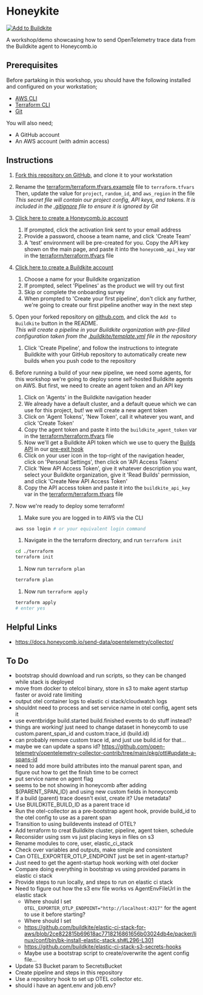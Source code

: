 # Honeykite

[![Add to Buildkite](https://buildkite.com/button.svg)](https://buildkite.com/new)

A workshop/demo showcasing how to send OpenTelemetry trace data from the Buildkite agent to Honeycomb.io

## Prerequisites

Before partaking in this workshop, you should have the following installed and configured on your workstation;

- [AWS CLI](https://docs.aws.amazon.com/cli/latest/userguide/getting-started-install.html)
- [Terraform CLI](https://developer.hashicorp.com/terraform/tutorials/aws-get-started/install-cli)
- [Git](https://git-scm.com/book/en/v2/Getting-Started-Installing-Git)

You will also need;

- A GitHub account
- An AWS account (with admin access)

## Instructions

1. [Fork this repository on GitHub](https://github.com/dbr787/honeykite/fork), and clone it to your workstation

1. Rename the [terraform/terraform.tfvars.example](terraform/terraform.tfvars.example) file to `terraform.tfvars`  
   Then, update the value for `project`, `random_id`, and `aws_region` in the file  
   _This secret file will contain our project config, API keys, and tokens. It is included in the [.gitignore](.gitignore) file to ensure it is ignored by Git_

1. [Click here to create a Honeycomb.io account](https://ui.honeycomb.io/signup)

   1. If prompted, click the activation link sent to your email address
   1. Provide a password, choose a team name, and click 'Create Team'
   1. A 'test' environment will be pre-created for you. Copy the API key shown on the main page, and paste it into the `honeycomb_api_key` var in the [terraform/terraform.tfvars](terraform/terraform.tfvars) file

1. [Click here to create a Buildkite account](https://buildkite.com/signup)

   1. Choose a name for your Buildkite organization
   1. If prompted, select 'Pipelines' as the product we will try out first
   1. Skip or complete the onboarding survey
   1. When prompted to 'Create your first pipeline', don't click any further, we're going to create our first pipeline another way in the next step

1. Open your forked repository on [github.com](https://github.com), and click the `Add to Buildkite` button in the README.  
   _This will create a pipeline in your Buildkite organization with pre-filled configuration taken from the [.buildkite/template.yml](.buildkite/template.yml) file in the repository_

   1. Click 'Create Pipeline', and follow the instructions to integrate Buildkite with your GitHub repository to automatically create new builds when you push code to the repository

1. Before running a build of your new pipeline, we need some agents, for this workshop we're going to deploy some self-hosted Buildkite agents on AWS. But first, we need to create an agent token and an API key

   1. Click on 'Agents' in the Buildkite navigation header
   1. We already have a default cluster, and a default queue which we can use for this project, but! we will create a new agent token
   1. Click on 'Agent Tokens', 'New Token', call it whatever you want, and click 'Create Token'
   1. Copy the agent token and paste it into the `buildkite_agent_token` var in the [terraform/terraform.tfvars](terraform/terraform.tfvars) file
   1. Now we'll get a Buildkite API token which we use to query the [Builds API](https://buildkite.com/docs/apis/rest-api/builds) in our [pre-exit hook](./terraform/utils/hooks/pre-exit.tpl)
   1. Click on your user icon in the top-right of the navigation header, click on 'Personal Settings', then click on 'API Access Tokens'
   1. Click 'New API Access Token', give it whatever description you want, select your Buildkite organization, give it 'Read Builds' permission, and click 'Create New API Access Token'
   1. Copy the API access token and paste it into the `buildkite_api_key` var in the [terraform/terraform.tfvars](terraform/terraform.tfvars) file

1. Now we're ready to deploy some terraform!

   1. Make sure you are logged in to AWS via the CLI

   ```sh
   aws sso login # or your equivalent login command
   ```

   1. Navigate in the the terraform directory, and run `terraform init`

   ```sh
   cd ./terraform
   terraform init
   ```

   1. Now run `terraform plan`

   ```sh
   terraform plan
   ```

   1. Now run `terraform apply`

   ```sh
   terraform apply
   # enter yes
   ```

<!--

 -->

## Helpful Links

- https://docs.honeycomb.io/send-data/opentelemetry/collector/

## To Do

- bootstrap should download and run scripts, so they can be changed while stack is deployed
- move from docker to otelcol binary, store in s3 to make agent startup faster or avoid rate limiting
- output otel container logs to elastic ci stack/cloudwatch logs
- shouldnt need to process and set service name in otel config, agent sets it
- use eventbridge build.started build.finished events to do stuff instead?
- things are working! just need to change dataset in honeycomb to use custom.parent_span_id and custom.trace_id (build.id)
- can probably remove custom trace id, and just use build.id for that...
- maybe we can update a spans id?
  https://github.com/open-telemetry/opentelemetry-collector-contrib/tree/main/pkg/ottl#update-a-spans-id
- need to add more build attributes into the manual parent span, and figure out how to get the finish time to be correct
- put service name on agent flag
- seems to be not showing in honeycomb after adding ${PARENT_SPAN_ID} and using new custom fields in honeycomb
- If a build (parent) trace doesn't exist, create it? Use metadata?
- Use BUILDKITE_BUILD_ID as a parent trace id
- Run the otel-collector as a pre-bootstrap agent hook, provide build_id to the otel config to use as a parent span
- Transition to using buildevents instead of OTEL?
- Add terraform to creat Buildkite cluster, pipeline, agent token, schedule
- Reconsider using ssm vs just placing keys in files on s3
- Rename modules to core, user, elastic_ci_stack
- Check over variables and outputs, make simple and consistent
- Can OTEL_EXPORTER_OTLP_ENDPOINT just be set in agent-startup?
- Just need to get the agent-startup hook working with otel docker
- Compare doing everything in bootstrap vs using provided params in elastic ci stack
- Provide steps to run locally, and steps to run on elastic ci stack
- Need to figure out how the s3 env file works vs AgentEnvFileUrl in the elastic stack
  - Where should I set `OTEL_EXPORTER_OTLP_ENDPOINT="http://localhost:4317"` for the agent to use it before starting?
  - Where should I set
  - https://github.com/buildkite/elastic-ci-stack-for-aws/blob/2ce822815b69618ac7718216861656b03024db4e/packer/linux/conf/bin/bk-install-elastic-stack.sh#L296-L301
  - https://github.com/buildkite/elastic-ci-stack-s3-secrets-hooks
  - Maybe use a bootstrap script to create/overwrite the agent config file...
- Update S3 Bucket param to SecretsBucket
- Create pipeline and steps in this repository
- Use a repository hook to set up OTEL collector etc.
- should i have an agent.env and job.env?
